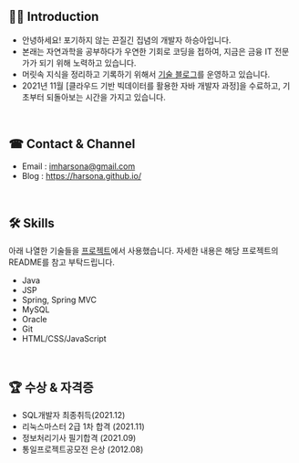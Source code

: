 <!-- ### Hi there 👋
**harsona/harsona** is a ✨ _special_ ✨ repository because its `README.md` (this file) appears on your GitHub profile.

Here are some ideas to get you started:

- 🔭 I’m currently working on ...
- 🌱 I’m currently learning ...
- 👯 I’m looking to collaborate on ...
- 🤔 I’m looking for help with ...
- 💬 Ask me about ...
- 📫 How to reach me: ...
- 😄 Pronouns: ...
- ⚡ Fun fact: ...
-->

## 💁‍♂️ Introduction
+ 안녕하세요! 포기하지 않는 끈질긴 집념의 개발자 하승아입니다.
+ 본래는 자연과학을 공부하다가 우연한 기회로 코딩을 접하여, 지금은 금융 IT 전문가가 되기 위해 노력하고 있습니다.
+ 머릿속 지식을 정리하고 기록하기 위해서 [기술 블로그](https://harsona.github.io/)를 운영하고 있습니다.
+ 2021년 11월 [클라우드 기반 빅데이터를 활용한 자바 개발자 과정]을 수료하고, 기초부터 되돌아보는 시간을 가지고 있습니다.

<br>

## ☎ Contact & Channel
+ Email : <imharsona@gmail.com>
+ Blog : <https://harsona.github.io/>

<br>

## 🛠 Skills
아래 나열한 기술들을 [프로젝트](https://github.com/harsona?tab=repositories)에서 사용했습니다. 자세한 내용은 해당 프로젝트의 README를 참고 부탁드립니다.  

+ Java
+ JSP
+ Spring, Spring MVC
+ MySQL
+ Oracle
+ Git
+ HTML/CSS/JavaScript

<br>

## 🏆 수상 & 자격증
+ SQL개발자 최종취득(2021.12)
+ 리눅스마스터 2급 1차 합격 (2021.11)
+ 정보처리기사 필기합격 (2021.09) 
+ 통일프로젝트공모전 은상 (2012.08)

